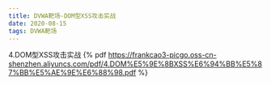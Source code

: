 ```yaml
---
title: DVWA靶场-DOM型XSS攻击实战
date: 2020-08-15
tags: DVWA靶场
---
```

4.DOM型XSS攻击实战
{% pdf https://frankcao3-picgo.oss-cn-shenzhen.aliyuncs.com/pdf/4.DOM%E5%9E%8BXSS%E6%94%BB%E5%87%BB%E5%AE%9E%E6%88%98.pdf %}